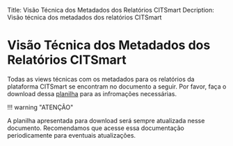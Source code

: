 Title: Visão Técnica dos Metadados dos Relatórios CITSmart
Decription: Visão técnica dos metadados dos relatórios CITSmart

# Visão Técnica dos Metadados dos Relatórios CITSmart

Todas as views técnicas com os metadados para os relatórios da plataforma CITSmart se encontram no documento a seguir. Por favor, faça o download dessa [planilha][1] para as infromações necessárias.

!!! warning "ATENÇÃO"

  A planilha apresentada para download será sempre atualizada nesse documento. Recomendamos que acesse essa documentação periodicamente para eventuais atualizações.
  
  
  
  [1]:/pt-br/citsmart-platform-9/additional-features/bi-metadados-tecnico-views-relatorios.xlsx
